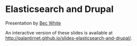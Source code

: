 Elasticsearch and Drupal
===========================

Presentation by [Bec White](http://palantir.net/about/team/bec-white)

An interactive version of these slides is available at http://palantirnet.github.io/slides-elasticsearch-and-drupal/.
